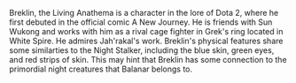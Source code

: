 Breklin, the Living Anathema is a character in the lore of Dota 2, where he first debuted in the official comic A New Journey. He is friends with Sun Wukong and works with him as a rival cage fighter in Grek's ring located in White Spire. He admires Jah'rakal's work.
Breklin's physical features share some similarties to the Night Stalker, including the blue skin, green eyes, and red strips of skin. This may hint that Breklin has some connection to the primordial night creatures that Balanar belongs to.
